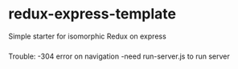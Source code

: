 # redux-express-template
Simple starter for isomorphic Redux on express


###
Trouble:
-304 error on navigation
-need run-server.js to run server

